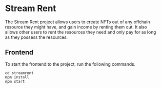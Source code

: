 # Stream Rent
The Stream Rent project allows users to create NFTs out of any offchain resource they might have, and gain income by renting them out. It also allows other users to rent the resources they need and only pay for as long as they possess the resources.

## Frontend
To start the frontend to the project, run the following commands.
```
cd streamrent
npm install
npm start
```